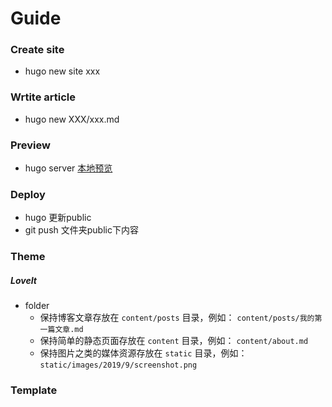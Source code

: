 # Guide


### Create site

* hugo new site xxx

### Wrtite article

* hugo new XXX/xxx.md

### Preview

* hugo server  [本地预览](localhost:1313)

### Deploy

* hugo 更新public
* git push 文件夹public下内容

### Theme

##### LoveIt

* folder
  * 保持博客文章存放在 `content/posts` 目录，例如： `content/posts/我的第一篇文章.md`
  * 保持简单的静态页面存放在 `content` 目录，例如： `content/about.md`
  * 保持图片之类的媒体资源存放在 `static` 目录，例如： `static/images/2019/9/screenshot.png`

### Template




